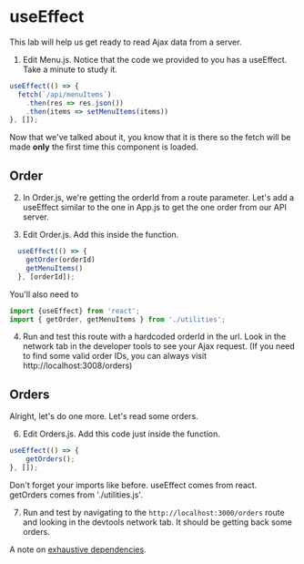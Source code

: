 # useEffect
<!-- Time: 15 min -->
This lab will help us get ready to read Ajax data from a server.

1. Edit Menu.js. Notice that the code we provided to you has a useEffect. Take a minute to study it.
```JavaScript
useEffect(() => {
  fetch(`/api/menuItems`)
    .then(res => res.json())
    .then(items => setMenuItems(items))
}, []);
```
Now that we've talked about it, you know that it is there so the fetch will be made __only__ the first time this component is loaded. 
 
## Order
2. In Order.js, we're getting the orderId from a route parameter. Let's add a useEffect similar to the one in App.js to get the one order from our API server.

3. Edit Order.js. Add this inside the function.
```JavaScript
  useEffect(() => {
    getOrder(orderId)
    getMenuItems()
  }, [orderId]);
```
You'll also need to
```JavaScript
import {useEffect} from 'react';
import { getOrder, getMenuItems } from './utilities';
```

4. Run and test this route with a hardcoded orderId in the url. Look in the network tab in the developer tools to see your Ajax request. (If you need to find some valid order IDs, you can always visit http://localhost:3008/orders)

## Orders
Alright, let's do one more. Let's read some orders.

6. Edit Orders.js. Add this code just inside the function.
```JavaScript
useEffect(() => {
    getOrders();
}, []);
```
Don't forget your imports like before. useEffect comes from react. getOrders comes from './utilities.js'.

7. Run and test by navigating to the `http://localhost:3000/orders` route and looking in the devtools network tab. It should be getting back some orders.


A note on [exhaustive dependencies](/cheatsheet.md/exhaustive-dependencies).
